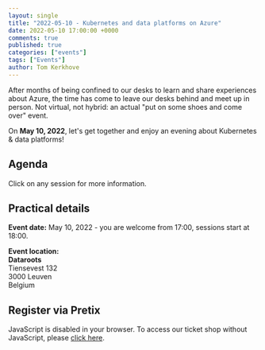 ```yaml
---
layout: single
title: "2022-05-10 - Kubernetes and data platforms on Azure"
date: 2022-05-10 17:00:00 +0000
comments: true
published: true
categories: ["events"]
tags: ["Events"]
author: Tom Kerkhove
---
```


After months of being confined to our desks to learn and share experiences about Azure,
the time has come to leave our desks behind and meet up in person.
Not virtual, not hybrid: an actual "put on some shoes and come over" event.

On **May 10, 2022**, let's get together and enjoy an evening about Kubernetes & data platforms!

## Agenda

Click on any session for more information.

<style>.sz-day__title, .sz-session__room { display: none !important; }</style>
<script type="text/javascript" src="https://sessionize.com/api/v2/0romcjyl/view/GridSmart"></script>

## Practical details

**Event date:** May 10, 2022 - you are welcome from 17:00, sessions start at 18:00.

**Event location:**<br />
**Dataroots**<br />
Tiensevest 132<br />
3000 Leuven<br />
Belgium

## Register via Pretix
<link rel="stylesheet" type="text/css" href="https://pretix.eu/azug/20220510/widget/v1.css">
<script type="text/javascript" src="https://pretix.eu/widget/v1.en.js" async></script>
<pretix-widget event="https://pretix.eu/azug/20220510/"></pretix-widget>
<noscript>
   <div class="pretix-widget">
        <div class="pretix-widget-info-message">
            JavaScript is disabled in your browser. To access our ticket shop without JavaScript, please <a target="_blank" rel="noopener" href="https://pretix.eu/azug/20220510/">click here</a>.
        </div>
    </div>
</noscript>